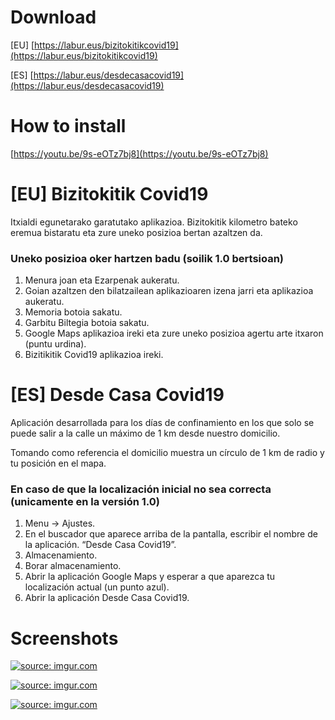 # Download
[EU]    [https://labur.eus/bizitokitikcovid19](https://labur.eus/bizitokitikcovid19)

[ES] [https://labur.eus/desdecasacovid19](https://labur.eus/desdecasacovid19)

# How to install
[https://youtu.be/9s-eOTz7bj8](https://youtu.be/9s-eOTz7bj8)

# [EU] Bizitokitik Covid19
Itxialdi egunetarako garatutako aplikazioa. Bizitokitik kilometro bateko eremua bistaratu eta zure uneko posizioa bertan azaltzen da.

### Uneko posizioa oker hartzen badu (soilik 1.0 bertsioan)

1. Menura joan eta Ezarpenak aukeratu.
1. Goian azaltzen den bilatzailean aplikazioaren izena jarri eta aplikazioa aukeratu.
1. Memoria botoia sakatu.
1. Garbitu Biltegia botoia sakatu.
1. Google Maps aplikazioa ireki eta zure uneko posizioa agertu arte itxaron (puntu urdina).
1. Bizitikitik Covid19 aplikazioa ireki.

# [ES] Desde Casa Covid19
Aplicación desarrollada para los días de confinamiento en los que solo se puede salir a la calle un máximo de 1 km desde nuestro domicilio. 

Tomando como referencia el domicilio muestra un círculo de 1 km de radio y tu posición en el mapa.

### En caso de que la localización inicial no sea correcta (unicamente en la versión 1.0)

1. Menu -> Ajustes.
1. En el buscador que aparece arriba de la pantalla, escribir el nombre de la aplicación. “Desde Casa Covid19”.
1. Almacenamiento.
1. Borar almacenamiento.
1. Abrir la aplicación Google Maps y esperar a que aparezca tu localización actual (un punto azul).
1. Abrir la aplicación Desde Casa Covid19.


# Screenshots
<a href="https://imgur.com/n2qeSfE"><img src="https://i.imgur.com/n2qeSfEm.png" title="source: imgur.com" /></a>

<a href="https://imgur.com/bKFL56m"><img src="https://i.imgur.com/bKFL56mm.png" title="source: imgur.com" /></a>

<a href="https://imgur.com/7aQMHYE"><img src="https://i.imgur.com/7aQMHYEm.png" title="source: imgur.com" /></a>

